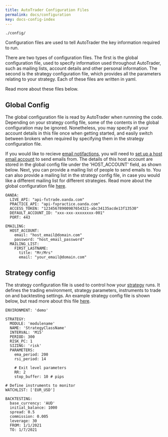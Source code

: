 ```yaml
---
title: AutoTrader Configuration Files
permalink: docs/configuration
key: docs-config-index
---
```


`./config/`

Configuration files are used to tell AutoTrader the key information required to run.

There are two types of configuration files. The first is the global configuration file, used to specify information used 
throughout AutoTrader, such as mailing lists, account details and other personal information. The second is the strategy
configuration file, which provides all the parameters relating to your strategy. 
Each of these files are written in yaml.

Read more about these files below.


## Global Config 
The global configuration file is read by AutoTrader when runnning the code. Depending on your strategy config file, some 
of the contents in the global configuration may be ignored. Nonetheless, you may specify all your account details in this 
file once when getting started, and easily switch between brokers when required by specifying them in the strategy configuration
file.

If you would like to recieve [email notifactions](emailing), you will need to [set up a host email account](../tutorials/host-email)
 to send emails from. The details of this host account are stored in the global config file under the 'HOST_ACCOUNT' field, 
 as shown below. Next, you can provide a mailing list of people to send emails to. You can also provide a mailing list in 
 the strategy config file, in case you would like a different mailing list for different strategies. Read more about the 
 global configuration file [here](configuration-global).

```
OANDA:
  LIVE_API: "api-fxtrade.oanda.com"
  PRACTICE_API: "api-fxpractice.oanda.com"
  ACCESS_TOKEN: "12345678900987654321-abc34135acde13f13530"
  DEFAULT_ACCOUNT_ID: "xxx-xxx-xxxxxxxx-001"
  PORT: 443

EMAILING:
  HOST_ACCOUNT:
    email: "host_email@domain.com"
    password: "host_email_password"
  MAILING_LIST:
    FIRST_LASTNAME:
      title: "Mr/Mrs"
      email: "your_email@domain.com"
```


## Strategy config 
The strategy configuration file is used to control how your [strategy](strategies) runs. It defines the trading environment,
strategy parameters, instruments to trade on and backtesting settings. An example strategy config file is shown below, but 
read more about this file [here](configuration-strategy).


```
ENVIRONMENT: 'demo'

STRATEGY:
  MODULE: 'modulename'
  NAME: 'StrategyClassName'
  INTERVAL: 'M15'
  PERIOD: 300
  RISK_PC: 1
  SIZING: 'risk'
  PARAMETERS:
    ema_period: 200
    rsi_period: 14
    
    # Exit level parameters
    RR: 2
    stop_buffer: 10 # pips

# Define instruments to monitor
WATCHLIST: ['EUR_USD']

BACKTESTING:
  base_currency: 'AUD'
  initial_balance: 1000
  spread: 0.5
  commission: 0.005
  leverage: 30
  FROM: 1/1/2021
  TO: 1/7/2021
```


